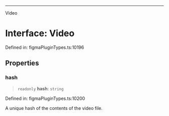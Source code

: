 ---

Video

# Interface: Video

Defined in: figmaPluginTypes.ts:10196

## Properties

### hash

> `readonly` **hash**: `string`

Defined in: figmaPluginTypes.ts:10200

A unique hash of the contents of the video file.
